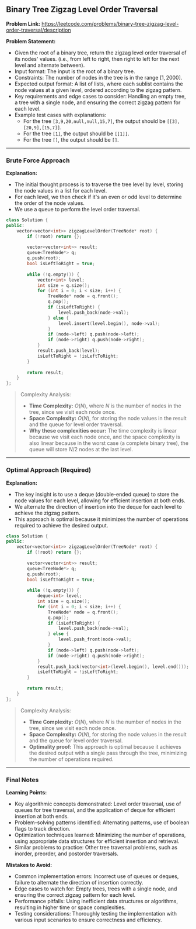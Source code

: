 ## Binary Tree Zigzag Level Order Traversal

**Problem Link:** https://leetcode.com/problems/binary-tree-zigzag-level-order-traversal/description

**Problem Statement:**
- Given the root of a binary tree, return the zigzag level order traversal of its nodes' values. (i.e., from left to right, then right to left for the next level and alternate between).
- Input format: The input is the root of a binary tree.
- Constraints: The number of nodes in the tree is in the range $[1, 2000]$.
- Expected output format: A list of lists, where each sublist contains the node values at a given level, ordered according to the zigzag pattern.
- Key requirements and edge cases to consider: Handling an empty tree, a tree with a single node, and ensuring the correct zigzag pattern for each level.
- Example test cases with explanations: 
  - For the tree `[3,9,20,null,null,15,7]`, the output should be `[[3],[20,9],[15,7]]`.
  - For the tree `[1]`, the output should be `[[1]]`.
  - For the tree `[]`, the output should be `[]`.

---

### Brute Force Approach

**Explanation:**
- The initial thought process is to traverse the tree level by level, storing the node values in a list for each level.
- For each level, we then check if it's an even or odd level to determine the order of the node values.
- We use a queue to perform the level order traversal.

```cpp
class Solution {
public:
    vector<vector<int>> zigzagLevelOrder(TreeNode* root) {
        if (!root) return {};
        
        vector<vector<int>> result;
        queue<TreeNode*> q;
        q.push(root);
        bool isLeftToRight = true;
        
        while (!q.empty()) {
            vector<int> level;
            int size = q.size();
            for (int i = 0; i < size; i++) {
                TreeNode* node = q.front();
                q.pop();
                if (isLeftToRight) {
                    level.push_back(node->val);
                } else {
                    level.insert(level.begin(), node->val);
                }
                if (node->left) q.push(node->left);
                if (node->right) q.push(node->right);
            }
            result.push_back(level);
            isLeftToRight = !isLeftToRight;
        }
        
        return result;
    }
};
```

> Complexity Analysis:
> - **Time Complexity:** $O(N)$, where $N$ is the number of nodes in the tree, since we visit each node once.
> - **Space Complexity:** $O(N)$, for storing the node values in the result and the queue for level order traversal.
> - **Why these complexities occur:** The time complexity is linear because we visit each node once, and the space complexity is also linear because in the worst case (a complete binary tree), the queue will store $N/2$ nodes at the last level.

---

### Optimal Approach (Required)

**Explanation:**
- The key insight is to use a deque (double-ended queue) to store the node values for each level, allowing for efficient insertion at both ends.
- We alternate the direction of insertion into the deque for each level to achieve the zigzag pattern.
- This approach is optimal because it minimizes the number of operations required to achieve the desired output.

```cpp
class Solution {
public:
    vector<vector<int>> zigzagLevelOrder(TreeNode* root) {
        if (!root) return {};
        
        vector<vector<int>> result;
        queue<TreeNode*> q;
        q.push(root);
        bool isLeftToRight = true;
        
        while (!q.empty()) {
            deque<int> level;
            int size = q.size();
            for (int i = 0; i < size; i++) {
                TreeNode* node = q.front();
                q.pop();
                if (isLeftToRight) {
                    level.push_back(node->val);
                } else {
                    level.push_front(node->val);
                }
                if (node->left) q.push(node->left);
                if (node->right) q.push(node->right);
            }
            result.push_back(vector<int>(level.begin(), level.end()));
            isLeftToRight = !isLeftToRight;
        }
        
        return result;
    }
};
```

> Complexity Analysis:
> - **Time Complexity:** $O(N)$, where $N$ is the number of nodes in the tree, since we visit each node once.
> - **Space Complexity:** $O(N)$, for storing the node values in the result and the queue for level order traversal.
> - **Optimality proof:** This approach is optimal because it achieves the desired output with a single pass through the tree, minimizing the number of operations required.

---

### Final Notes

**Learning Points:**
- Key algorithmic concepts demonstrated: Level order traversal, use of queues for tree traversal, and the application of deque for efficient insertion at both ends.
- Problem-solving patterns identified: Alternating patterns, use of boolean flags to track direction.
- Optimization techniques learned: Minimizing the number of operations, using appropriate data structures for efficient insertion and retrieval.
- Similar problems to practice: Other tree traversal problems, such as inorder, preorder, and postorder traversals.

**Mistakes to Avoid:**
- Common implementation errors: Incorrect use of queues or deques, failure to alternate the direction of insertion correctly.
- Edge cases to watch for: Empty trees, trees with a single node, and ensuring the correct zigzag pattern for each level.
- Performance pitfalls: Using inefficient data structures or algorithms, resulting in higher time or space complexities.
- Testing considerations: Thoroughly testing the implementation with various input scenarios to ensure correctness and efficiency.